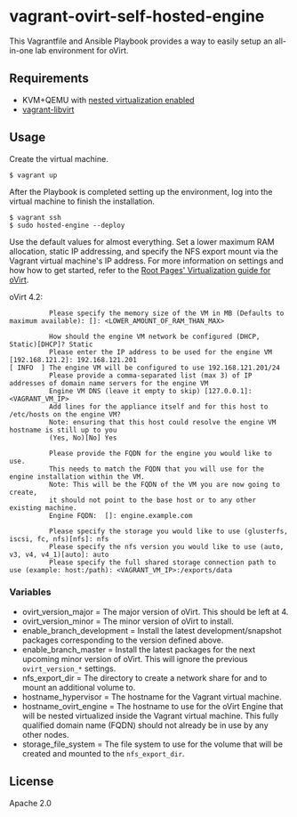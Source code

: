 # vagrant-ovirt-self-hosted-engine

This Vagrantfile and Ansible Playbook provides a way to easily setup an all-in-one lab environment for oVirt.

## Requirements

* KVM+QEMU with [nested virtualization enabled](https://github.com/ekultails/rootpages/blob/master/src/virtualization.rst#nested-virtualization)
* [vagrant-libvirt](https://github.com/vagrant-libvirt/vagrant-libvirt)

## Usage

Create the virtual machine.

```
$ vagrant up
```

After the Playbook is completed setting up the environment, log into the virtual machine to finish the installation.

```
$ vagrant ssh
$ sudo hosted-engine --deploy
```

Use the default values for almost everything. Set a lower maximum RAM allocation, static IP addressing, and specify the NFS export mount via the Vagrant virtual machine's IP address. For more information on settings and how how to get started, refer to the [Root Pages' Virtualization guide for oVirt](https://github.com/ekultails/rootpages/blob/master/src/virtualization.rst#ovirt).

oVirt 4.2:


```
          Please specify the memory size of the VM in MB (Defaults to maximum available): []: <LOWER_AMOUNT_OF_RAM_THAN_MAX>
```
```
          How should the engine VM network be configured (DHCP, Static)[DHCP]? Static
          Please enter the IP address to be used for the engine VM [192.168.121.2]: 192.168.121.201
[ INFO  ] The engine VM will be configured to use 192.168.121.201/24
          Please provide a comma-separated list (max 3) of IP addresses of domain name servers for the engine VM
          Engine VM DNS (leave it empty to skip) [127.0.0.1]: <VAGRANT_VM_IP>
          Add lines for the appliance itself and for this host to /etc/hosts on the engine VM?
          Note: ensuring that this host could resolve the engine VM hostname is still up to you
          (Yes, No)[No] Yes
```
```
          Please provide the FQDN for the engine you would like to use.
          This needs to match the FQDN that you will use for the engine installation within the VM.
          Note: This will be the FQDN of the VM you are now going to create,
          it should not point to the base host or to any other existing machine.
          Engine FQDN:  []: engine.example.com
```
```
          Please specify the storage you would like to use (glusterfs, iscsi, fc, nfs)[nfs]: nfs
          Please specify the nfs version you would like to use (auto, v3, v4, v4_1)[auto]: auto
          Please specify the full shared storage connection path to use (example: host:/path): <VAGRANT_VM_IP>:/exports/data
```

### Variables

* ovirt_version_major = The major version of oVirt. This should be left at 4.
* ovirt_version_minor = The minor version of oVirt to install.
* enable_branch_development = Install the latest development/snapshot packages corresponding to the version defined above.
* enable_branch_master = Install the latest packages for the next upcoming minor version of oVirt. This will ignore the previous `ovirt_version_*` settings.
* nfs_export_dir = The directory to create a network share for and to mount an additional volume to.
* hostname_hypervisor = The hostname for the Vagrant virtual machine.
* hostname_ovirt_engine = The hostname to use for the oVirt Engine that will be nested virtualized inside the Vagrant virtual machine. This fully qualified domain name (FQDN) should not already be in use by any other nodes.
* storage_file_system = The file system to use for the volume that will be created and mounted to the `nfs_export_dir`.

## License

Apache 2.0

